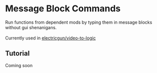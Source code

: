 # Message Block Commands
Run functions from dependent mods by typing them in message blocks without gui shenanigans. <br>
<br>
Currently used in [electricgun/video-to-logic](https://github.com/ElectricGun/video-to-logic)
## Tutorial
Coming soon
